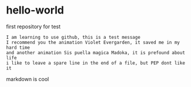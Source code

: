 # hello-world
first repository for test

```
I am learning to use github, this is a test message
I recommend you the animation Violet Evergarden, it saved me in my hard time
and another animation Sis puella magica Madoka, it is prefound about life
i like to leave a spare line in the end of a file, but PEP dont like it
```

markdown is cool
